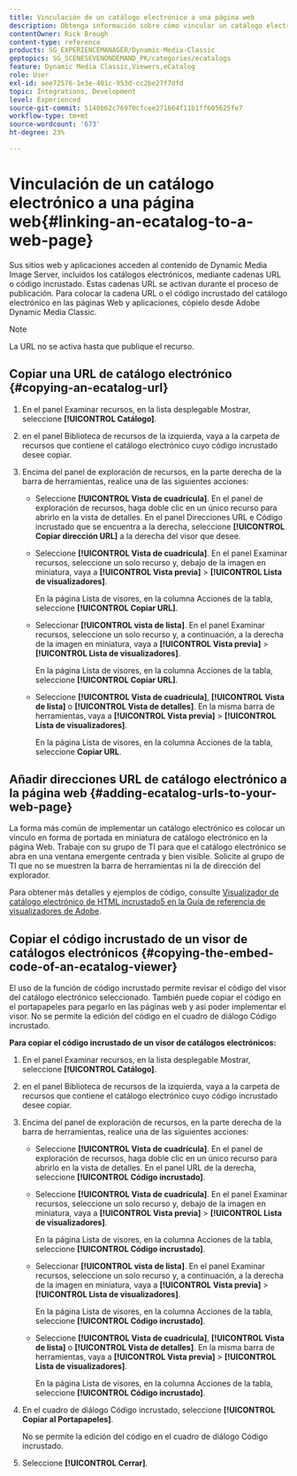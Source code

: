 ```yaml
---
title: Vinculación de un catálogo electrónico a una página web
description: Obtenga información sobre cómo vincular un catálogo electrónico a una página web en Adobe Dynamic Media Classic.
contentOwner: Rick Brough
content-type: reference
products: SG_EXPERIENCEMANAGER/Dynamic-Media-Classic
geptopics: SG_SCENESEVENONDEMAND_PK/categories/ecatalogs
feature: Dynamic Media Classic,Viewers,eCatalog
role: User
exl-id: aee72576-1e3e-401c-953d-cc2be27f7dfd
topic: Integrations, Development
level: Experienced
source-git-commit: 5140b62c76970cfcee271664f11b1ff605625fe7
workflow-type: tm+mt
source-wordcount: '673'
ht-degree: 23%

---
```


# Vinculación de un catálogo electrónico a una página web{#linking-an-ecatalog-to-a-web-page}

Sus sitios web y aplicaciones acceden al contenido de Dynamic Media Image Server, incluidos los catálogos electrónicos, mediante cadenas URL o código incrustado. Estas cadenas URL se activan durante el proceso de publicación. Para colocar la cadena URL o el código incrustado del catálogo electrónico en las páginas Web y aplicaciones, cópielo desde Adobe Dynamic Media Classic.

>[!NOTE]
>
>La URL no se activa hasta que publique el recurso.

## Copiar una URL de catálogo electrónico {#copying-an-ecatalog-url}

1. En el panel Examinar recursos, en la lista desplegable Mostrar, seleccione **[!UICONTROL Catálogo]**.
1. en el panel Biblioteca de recursos de la izquierda, vaya a la carpeta de recursos que contiene el catálogo electrónico cuyo código incrustado desee copiar.
1. Encima del panel de exploración de recursos, en la parte derecha de la barra de herramientas, realice una de las siguientes acciones:

   * Seleccione **[!UICONTROL Vista de cuadrícula]**. En el panel de exploración de recursos, haga doble clic en un único recurso para abrirlo en la vista de detalles. En el panel Direcciones URL e Código incrustado que se encuentra a la derecha, seleccione **[!UICONTROL Copiar dirección URL]** a la derecha del visor que desee.
   * Seleccione **[!UICONTROL Vista de cuadrícula]**. En el panel Examinar recursos, seleccione un solo recurso y, debajo de la imagen en miniatura, vaya a **[!UICONTROL Vista previa]** > **[!UICONTROL Lista de visualizadores]**.

     En la página Lista de visores, en la columna Acciones de la tabla, seleccione **[!UICONTROL Copiar URL]**.

   * Seleccionar **[!UICONTROL vista de lista]**. En el panel Examinar recursos, seleccione un solo recurso y, a continuación, a la derecha de la imagen en miniatura, vaya a **[!UICONTROL Vista previa]** > **[!UICONTROL Lista de visualizadores]**.

     En la página Lista de visores, en la columna Acciones de la tabla, seleccione **[!UICONTROL Copiar URL]**.

   * Seleccione **[!UICONTROL Vista de cuadrícula]**, **[!UICONTROL Vista de lista]** o **[!UICONTROL Vista de detalles]**. En la misma barra de herramientas, vaya a **[!UICONTROL Vista previa]** > **[!UICONTROL Lista de visualizadores]**.

     En la página Lista de visores, en la columna Acciones de la tabla, seleccione **Copiar URL**.

## Añadir direcciones URL de catálogo electrónico a la página web {#adding-ecatalog-urls-to-your-web-page}

La forma más común de implementar un catálogo electrónico es colocar un vínculo en forma de portada en miniatura de catálogo electrónico en la página Web. Trabaje con su grupo de TI para que el catálogo electrónico se abra en una ventana emergente centrada y bien visible. Solicite al grupo de TI que no se muestren la barra de herramientas ni la de dirección del explorador.

Para obtener más detalles y ejemplos de código, consulte [Visualizador de catálogo electrónico de HTML incrustado5 en la Guía de referencia de visualizadores de Adobe](https://experienceleague.adobe.com/en/docs/dynamic-media-developer-resources/library/viewers-aem-assets-dmc/ecatalog/c-html5-20-ecatalog-viewer-about#section-e1c3106f5b3e445d9b95be337c2f94e2).

## Copiar el código incrustado de un visor de catálogos electrónicos {#copying-the-embed-code-of-an-ecatalog-viewer}

El uso de la función de código incrustado permite revisar el código del visor del catálogo electrónico seleccionado. También puede copiar el código en el portapapeles para pegarlo en las páginas web y así poder implementar el visor. No se permite la edición del código en el cuadro de diálogo Código incrustado.

**Para copiar el código incrustado de un visor de catálogos electrónicos:**

1. En el panel Examinar recursos, en la lista desplegable Mostrar, seleccione **[!UICONTROL Catálogo]**.
1. en el panel Biblioteca de recursos de la izquierda, vaya a la carpeta de recursos que contiene el catálogo electrónico cuyo código incrustado desee copiar.
1. Encima del panel de exploración de recursos, en la parte derecha de la barra de herramientas, realice una de las siguientes acciones:

   * Seleccione **[!UICONTROL Vista de cuadrícula]**. En el panel de exploración de recursos, haga doble clic en un único recurso para abrirlo en la vista de detalles. En el panel URL de la derecha, seleccione **[!UICONTROL Código incrustado]**.
   * Seleccione **[!UICONTROL Vista de cuadrícula]**. En el panel Examinar recursos, seleccione un solo recurso y, debajo de la imagen en miniatura, vaya a **[!UICONTROL Vista previa]** > **[!UICONTROL Lista de visualizadores]**.

     En la página Lista de visores, en la columna Acciones de la tabla, seleccione **[!UICONTROL Código incrustado]**.

   * Seleccionar **[!UICONTROL vista de lista]**. En el panel Examinar recursos, seleccione un solo recurso y, a continuación, a la derecha de la imagen en miniatura, vaya a **[!UICONTROL Vista previa]** > **[!UICONTROL Lista de visualizadores]**.

     En la página Lista de visores, en la columna Acciones de la tabla, seleccione **[!UICONTROL Código incrustado]**.

   * Seleccione **[!UICONTROL Vista de cuadrícula]**, **[!UICONTROL Vista de lista]** o **[!UICONTROL Vista de detalles]**. En la misma barra de herramientas, vaya a **[!UICONTROL Vista previa]** > **[!UICONTROL Lista de visualizadores]**.

     En la página Lista de visores, en la columna Acciones de la tabla, seleccione **[!UICONTROL Código incrustado]**.

1. En el cuadro de diálogo Código incrustado, seleccione **[!UICONTROL Copiar al Portapapeles]**.

   No se permite la edición del código en el cuadro de diálogo Código incrustado.

1. Seleccione **[!UICONTROL Cerrar]**.
